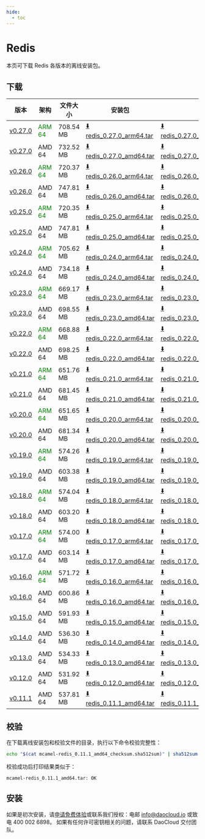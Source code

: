```yaml
---
hide:
  - toc
---
```


# Redis

本页可下载 Redis 各版本的离线安装包。

## 下载

| 版本 | 架构 | 文件大小 | 安装包 | 校验文件 | 更新日期 |
| ---- | --- | ------ | ------ | ------ | ------- |
| [v0.27.0](../../../middleware/redis/release-notes.md) | <font color=green>ARM 64</font> | 708.54 MB | [:arrow_down: redis_0.27.0_arm64.tar](https://qiniu-download-public.daocloud.io/DaoCloud_Enterprise/mcamel-redis_0.27.0_arm64.tar) | [:arrow_down: redis_0.27.0_arm64_checksum.sha512sum](https://qiniu-download-public.daocloud.io/DaoCloud_Enterprise/mcamel-redis_0.27.0_arm64_checksum.sha512sum) | 2025-03-11 |
| [v0.27.0](../../../middleware/redis/release-notes.md) | AMD 64 | 732.52 MB | [:arrow_down: redis_0.27.0_amd64.tar](https://qiniu-download-public.daocloud.io/DaoCloud_Enterprise/mcamel-redis_0.27.0_amd64.tar) | [:arrow_down: redis_0.27.0_amd64_checksum.sha512sum](https://qiniu-download-public.daocloud.io/DaoCloud_Enterprise/mcamel-redis_0.27.0_amd64_checksum.sha512sum) | 2025-03-11 |
| [v0.26.0](../../../middleware/redis/release-notes.md) | <font color=green>ARM 64</font> | 720.37 MB | [:arrow_down: redis_0.26.0_arm64.tar](https://qiniu-download-public.daocloud.io/DaoCloud_Enterprise/mcamel-redis_0.26.0_arm64.tar) | [:arrow_down: redis_0.26.0_arm64_checksum.sha512sum](https://qiniu-download-public.daocloud.io/DaoCloud_Enterprise/mcamel-redis_0.26.0_arm64_checksum.sha512sum) | 2025-02-07 |
| [v0.26.0](../../../middleware/redis/release-notes.md) | AMD 64 | 747.81 MB | [:arrow_down: redis_0.26.0_amd64.tar](https://qiniu-download-public.daocloud.io/DaoCloud_Enterprise/mcamel-redis_0.26.0_amd64.tar) | [:arrow_down: redis_0.26.0_amd64_checksum.sha512sum](https://qiniu-download-public.daocloud.io/DaoCloud_Enterprise/mcamel-redis_0.26.0_amd64_checksum.sha512sum) | 2025-02-07 |
| [v0.25.0](../../../middleware/redis/release-notes.md) | <font color=green>ARM 64</font> | 720.35 MB | [:arrow_down: redis_0.25.0_arm64.tar](https://qiniu-download-public.daocloud.io/DaoCloud_Enterprise/mcamel-redis_0.25.0_arm64.tar) | [:arrow_down: redis_0.25.0_arm64_checksum.sha512sum](https://qiniu-download-public.daocloud.io/DaoCloud_Enterprise/mcamel-redis_0.25.0_arm64_checksum.sha512sum) | 2025-01-02 |
| [v0.25.0](../../../middleware/redis/release-notes.md) | AMD 64 | 747.81 MB | [:arrow_down: redis_0.25.0_amd64.tar](https://qiniu-download-public.daocloud.io/DaoCloud_Enterprise/mcamel-redis_0.25.0_amd64.tar) | [:arrow_down: redis_0.25.0_amd64_checksum.sha512sum](https://qiniu-download-public.daocloud.io/DaoCloud_Enterprise/mcamel-redis_0.25.0_amd64_checksum.sha512sum) | 2025-01-02 |
| [v0.24.0](../../../middleware/redis/release-notes.md) | <font color=green>ARM 64</font> | 705.62 MB | [:arrow_down: redis_0.24.0_arm64.tar](https://qiniu-download-public.daocloud.io/DaoCloud_Enterprise/mcamel-redis_0.24.0_arm64.tar) | [:arrow_down: redis_0.24.0_arm64_checksum.sha512sum](https://qiniu-download-public.daocloud.io/DaoCloud_Enterprise/mcamel-redis_0.24.0_arm64_checksum.sha512sum) | 2024-12-12 |
| [v0.24.0](../../../middleware/redis/release-notes.md) | AMD 64 | 734.18 MB | [:arrow_down: redis_0.24.0_amd64.tar](https://qiniu-download-public.daocloud.io/DaoCloud_Enterprise/mcamel-redis_0.24.0_amd64.tar) | [:arrow_down: redis_0.24.0_amd64_checksum.sha512sum](https://qiniu-download-public.daocloud.io/DaoCloud_Enterprise/mcamel-redis_0.24.0_amd64_checksum.sha512sum) | 2024-12-12 |
| [v0.23.0](../../../middleware/redis/release-notes.md) | <font color=green>ARM 64</font> | 669.17 MB | [:arrow_down: redis_0.23.0_arm64.tar](https://qiniu-download-public.daocloud.io/DaoCloud_Enterprise/mcamel-redis_0.23.0_arm64.tar) | [:arrow_down: redis_0.23.0_arm64_checksum.sha512sum](https://qiniu-download-public.daocloud.io/DaoCloud_Enterprise/mcamel-redis_0.23.0_arm64_checksum.sha512sum) | 2024-11-05 |
| [v0.23.0](../../../middleware/redis/release-notes.md) | AMD 64 | 698.55 MB | [:arrow_down: redis_0.23.0_amd64.tar](https://qiniu-download-public.daocloud.io/DaoCloud_Enterprise/mcamel-redis_0.23.0_amd64.tar) | [:arrow_down: redis_0.23.0_amd64_checksum.sha512sum](https://qiniu-download-public.daocloud.io/DaoCloud_Enterprise/mcamel-redis_0.23.0_amd64_checksum.sha512sum) | 2024-11-05 |
| [v0.22.0](../../../middleware/redis/release-notes.md) | <font color=green>ARM 64</font> | 668.88 MB | [:arrow_down: redis_0.22.0_arm64.tar](https://qiniu-download-public.daocloud.io/DaoCloud_Enterprise/mcamel-redis_0.22.0_arm64.tar) | [:arrow_down: redis_0.22.0_arm64_checksum.sha512sum](https://qiniu-download-public.daocloud.io/DaoCloud_Enterprise/mcamel-redis_0.22.0_arm64_checksum.sha512sum) | 2024-10-08 |
| [v0.22.0](../../../middleware/redis/release-notes.md) | AMD 64 | 698.25 MB | [:arrow_down: redis_0.22.0_amd64.tar](https://qiniu-download-public.daocloud.io/DaoCloud_Enterprise/mcamel-redis_0.22.0_amd64.tar) | [:arrow_down: redis_0.22.0_amd64_checksum.sha512sum](https://qiniu-download-public.daocloud.io/DaoCloud_Enterprise/mcamel-redis_0.22.0_amd64_checksum.sha512sum) | 2024-10-08 |
| [v0.21.0](../../../middleware/redis/release-notes.md) | <font color=green>ARM 64</font> | 651.76 MB | [:arrow_down: redis_0.21.0_arm64.tar](https://qiniu-download-public.daocloud.io/DaoCloud_Enterprise/mcamel-redis_0.21.0_arm64.tar) | [:arrow_down: redis_0.21.0_arm64_checksum.sha512sum](https://qiniu-download-public.daocloud.io/DaoCloud_Enterprise/mcamel-redis_0.21.0_arm64_checksum.sha512sum) | 2024-09-06 |
| [v0.21.0](../../../middleware/redis/release-notes.md) | AMD 64 | 681.45 MB | [:arrow_down: redis_0.21.0_amd64.tar](https://qiniu-download-public.daocloud.io/DaoCloud_Enterprise/mcamel-redis_0.21.0_amd64.tar) | [:arrow_down: redis_0.21.0_amd64_checksum.sha512sum](https://qiniu-download-public.daocloud.io/DaoCloud_Enterprise/mcamel-redis_0.21.0_amd64_checksum.sha512sum) | 2024-09-06 |
| [v0.20.0](../../../middleware/redis/release-notes.md) | <font color=green>ARM 64</font> | 651.65 MB | [:arrow_down: redis_0.20.0_arm64.tar](https://qiniu-download-public.daocloud.io/DaoCloud_Enterprise/mcamel-redis_0.20.0_arm64.tar) | [:arrow_down: redis_0.20.0_arm64_checksum.sha512sum](https://qiniu-download-public.daocloud.io/DaoCloud_Enterprise/mcamel-redis_0.20.0_arm64_checksum.sha512sum) | 2024-08-08 |
| [v0.20.0](../../../middleware/redis/release-notes.md) | AMD 64 | 681.34 MB | [:arrow_down: redis_0.20.0_amd64.tar](https://qiniu-download-public.daocloud.io/DaoCloud_Enterprise/mcamel-redis_0.20.0_amd64.tar) | [:arrow_down: redis_0.20.0_amd64_checksum.sha512sum](https://qiniu-download-public.daocloud.io/DaoCloud_Enterprise/mcamel-redis_0.20.0_amd64_checksum.sha512sum) | 2024-08-08 |
| [v0.19.0](../../../middleware/redis/release-notes.md) | <font color=green>ARM 64</font> | 574.26 MB | [:arrow_down: redis_0.19.0_arm64.tar](https://qiniu-download-public.daocloud.io/DaoCloud_Enterprise/mcamel-redis_0.19.0_arm64.tar) | [:arrow_down: redis_0.19.0_arm64_checksum.sha512sum](https://qiniu-download-public.daocloud.io/DaoCloud_Enterprise/mcamel-redis_0.19.0_arm64_checksum.sha512sum) | 2024-07-04 |
| [v0.19.0](../../../middleware/redis/release-notes.md) | AMD 64 | 603.38 MB | [:arrow_down: redis_0.19.0_amd64.tar](https://qiniu-download-public.daocloud.io/DaoCloud_Enterprise/mcamel-redis_0.19.0_amd64.tar) | [:arrow_down: redis_0.19.0_amd64_checksum.sha512sum](https://qiniu-download-public.daocloud.io/DaoCloud_Enterprise/mcamel-redis_0.19.0_amd64_checksum.sha512sum) | 2024-07-04 |
| [v0.18.0](../../../middleware/redis/release-notes.md) | <font color=green>ARM 64</font> | 574.04 MB | [:arrow_down: redis_0.18.0_arm64.tar](https://qiniu-download-public.daocloud.io/DaoCloud_Enterprise/mcamel-redis_0.18.0_arm64.tar) | [:arrow_down: redis_0.18.0_arm64_checksum.sha512sum](https://qiniu-download-public.daocloud.io/DaoCloud_Enterprise/mcamel-redis_0.18.0_arm64_checksum.sha512sum) | 2024-06-05 |
| [v0.18.0](../../../middleware/redis/release-notes.md) | AMD 64 | 603.20 MB | [:arrow_down: redis_0.18.0_amd64.tar](https://qiniu-download-public.daocloud.io/DaoCloud_Enterprise/mcamel-redis_0.18.0_amd64.tar) | [:arrow_down: redis_0.18.0_amd64_checksum.sha512sum](https://qiniu-download-public.daocloud.io/DaoCloud_Enterprise/mcamel-redis_0.18.0_amd64_checksum.sha512sum) | 2024-06-05 |
| [v0.17.0](../../../middleware/redis/release-notes.md) | <font color=green>ARM 64</font> | 574.00 MB | [:arrow_down: redis_0.17.0_arm64.tar](https://qiniu-download-public.daocloud.io/DaoCloud_Enterprise/mcamel-redis_0.17.0_arm64.tar) | [:arrow_down: redis_0.17.0_arm64_checksum.sha512sum](https://qiniu-download-public.daocloud.io/DaoCloud_Enterprise/mcamel-redis_0.17.0_arm64_checksum.sha512sum) | 2024-05-08 |
| [v0.17.0](../../../middleware/redis/release-notes.md) | AMD 64 | 603.14 MB | [:arrow_down: redis_0.17.0_amd64.tar](https://qiniu-download-public.daocloud.io/DaoCloud_Enterprise/mcamel-redis_0.17.0_amd64.tar) | [:arrow_down: redis_0.17.0_amd64_checksum.sha512sum](https://qiniu-download-public.daocloud.io/DaoCloud_Enterprise/mcamel-redis_0.17.0_amd64_checksum.sha512sum) | 2024-05-08 |
| [v0.16.0](../../../middleware/redis/release-notes.md) | <font color="green">ARM 64</font> | 571.72 MB | [:arrow_down: redis_0.16.0_arm64.tar](https://qiniu-download-public.daocloud.io/DaoCloud_Enterprise/mcamel-redis_0.16.0_arm64.tar) | [:arrow_down: redis_0.16.0_arm64_checksum.sha512sum](https://qiniu-download-public.daocloud.io/DaoCloud_Enterprise/mcamel-redis_0.16.0_arm64_checksum.sha512sum) | 2024-04-03 |
| [v0.16.0](../../../middleware/redis/release-notes.md) | AMD 64 | 600.86 MB | [:arrow_down: redis_0.16.0_amd64.tar](https://qiniu-download-public.daocloud.io/DaoCloud_Enterprise/mcamel-redis_0.16.0_amd64.tar) | [:arrow_down: redis_0.16.0_amd64_checksum.sha512sum](https://qiniu-download-public.daocloud.io/DaoCloud_Enterprise/mcamel-redis_0.16.0_amd64_checksum.sha512sum) | 2024-04-03 |
| [v0.15.0](../../../middleware/redis/release-notes.md) | AMD 64 | 591.93 MB | [:arrow_down: redis_0.15.0_amd64.tar](https://qiniu-download-public.daocloud.io/DaoCloud_Enterprise/mcamel-redis_0.15.0_amd64.tar) | [:arrow_down: redis_0.15.0_amd64_checksum.sha512sum](https://qiniu-download-public.daocloud.io/DaoCloud_Enterprise/mcamel-redis_0.15.0_amd64_checksum.sha512sum) | 2024-02-01 |
| [v0.14.0](../../../middleware/redis/release-notes.md) | AMD 64 | 536.30 MB | [:arrow_down: redis_0.14.0_amd64.tar](https://qiniu-download-public.daocloud.io/DaoCloud_Enterprise/mcamel-redis_0.14.0_amd64.tar) | [:arrow_down: redis_0.14.0_amd64_checksum.sha512sum](https://qiniu-download-public.daocloud.io/DaoCloud_Enterprise/mcamel-redis_0.14.0_amd64_checksum.sha512sum) | 2024-01-04 |
| [v0.13.0](../../../middleware/redis/release-notes.md) | AMD 64 | 534.33 MB | [:arrow_down: redis_0.13.0_amd64.tar](https://qiniu-download-public.daocloud.io/DaoCloud_Enterprise/mcamel-redis_0.13.0_amd64.tar) | [:arrow_down: redis_0.13.0_amd64_checksum.sha512sum](https://qiniu-download-public.daocloud.io/DaoCloud_Enterprise/mcamel-redis_0.13.0_amd64_checksum.sha512sum) | 2023-12-10 |
| [v0.12.0](../../../middleware/redis/release-notes.md) | AMD 64 | 531.92 MB | [:arrow_down: redis_0.12.0_amd64.tar](https://qiniu-download-public.daocloud.io/DaoCloud_Enterprise/mcamel-redis_0.12.0_amd64.tar) | [:arrow_down: redis_0.12.0_amd64_checksum.sha512sum](https://qiniu-download-public.daocloud.io/DaoCloud_Enterprise/mcamel-redis_0.12.0_amd64_checksum.sha512sum) | 2023-11-08 |
| [v0.11.1](../../../middleware/redis/release-notes.md) | AMD 64 | 537.81 MB | [:arrow_down: redis_0.11.1_amd64.tar](https://qiniu-download-public.daocloud.io/DaoCloud_Enterprise/mcamel-redis_0.11.1_amd64.tar) | [:arrow_down: redis_0.11.1_amd64_checksum.sha512sum](https://qiniu-download-public.daocloud.io/DaoCloud_Enterprise/mcamel-redis_0.11.1_amd64_checksum.sha512sum) | 2023-10-20 |

## 校验

在下载离线安装包和校验文件的目录，执行以下命令校验完整性：

```sh
echo "$(cat mcamel-redis_0.11.1_amd64_checksum.sha512sum)" | sha512sum -c
```

校验成功后打印结果类似于：

```none
mcamel-redis_0.11.1_amd64.tar: OK
```

## 安装

如果是初次安装，请[申请免费体验](../../../dce/license0.md)或联系我们授权：电邮 info@daocloud.io 或致电 400 002 6898。
如果有任何许可密钥相关的问题，请联系 DaoCloud 交付团队。